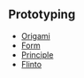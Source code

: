 ## Prototyping
* [Origami](https://facebook.github.io/origami/)
* [Form](http://www.relativewave.com/form/)
* [Principle](http://principleformac.com/)
* [Flinto](https://www.flinto.com/mac)
